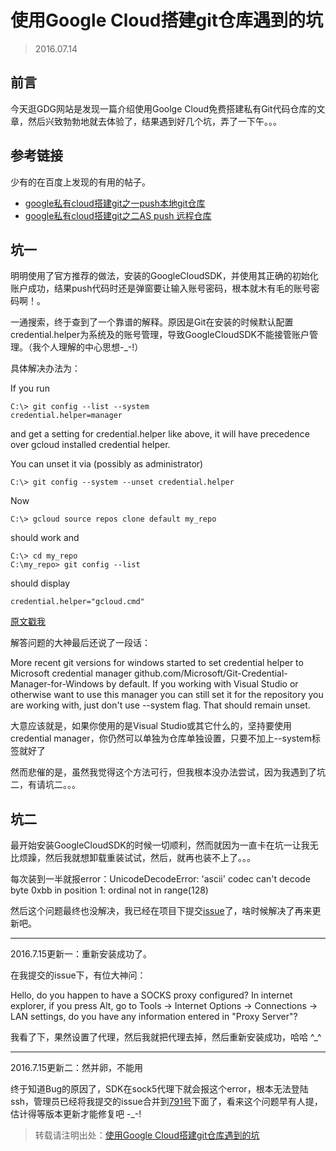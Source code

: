 # 使用Google Cloud搭建git仓库遇到的坑

> 2016.07.14

## 前言

今天逛GDG网站是发现一篇介绍使用Goolge Cloud免费搭建私有Git代码仓库的文章，然后兴致勃勃地就去体验了，结果遇到好几个坑，弄了一下午。。。

## 参考链接

少有的在百度上发现的有用的帖子。

- [google私有cloud搭建git之一push本地git仓库](http://jingyan.baidu.com/article/95c9d20d5ae536ec4e75618d.html)
- [google私有cloud搭建git之二AS push 远程仓库](http://jingyan.baidu.com/article/c33e3f48f0d32eea15cbb5a4.html)

## 坑一

明明使用了官方推荐的做法，安装的GoogleCloudSDK，并使用其正确的初始化账户成功，结果push代码时还是弹窗要让输入账号密码，根本就木有毛的账号密码啊！。

一通搜索，终于查到了一个靠谱的解释。原因是Git在安装的时候默认配置credential.helper为系统及的账号管理，导致GoogleCloudSDK不能接管账户管理。（我个人理解的中心思想-_-!）

具体解决办法为：

If you run

```
C:\> git config --list --system
credential.helper=manager
```

and get a setting for credential.helper like above, it will have precedence over gcloud installed credential helper.

You can unset it via (possibly as administrator)

```
C:\> git config --system --unset credential.helper
```

Now

```
C:\> gcloud source repos clone default my_repo
```

should work and

```
C:\> cd my_repo
C:\my_repo> git config --list
```

should display

```
credential.helper="gcloud.cmd"
```

[原文戳我](http://stackoverflow.com/questions/36339248/on-windows-git-pull-and-clone-for-google-cloud-repository-pops-credential-manage)

解答问题的大神最后还说了一段话：

More recent git versions for windows started to set credential helper to Microsoft credential manager github.com/Microsoft/Git-Credential-Manager-for-Windows by default. If you working with Visual Studio or otherwise want to use this manager you can still set it for the repository you are working with, just don't use --system flag. That should remain unset.

大意应该就是，如果你使用的是Visual Studio或其它什么的，坚持要使用credential manager，你仍然可以单独为仓库单独设置，只要不加上--system标签就好了

然而悲催的是，虽然我觉得这个方法可行，但我根本没办法尝试，因为我遇到了坑二，有请坑二。。。

## 坑二

最开始安装GoogleCloudSDK的时候一切顺利，然而就因为一直卡在坑一让我无比烦躁，然后我就想卸载重装试试，然后，就再也装不上了。。。

每次装到一半就报error：UnicodeDecodeError: 'ascii' codec can't decode byte 0xbb in position 1: ordinal not in range(128)

然后这个问题最终也没解决，我已经在项目下提交[issue](https://code.google.com/p/google-cloud-sdk/issues/detail?id=975&colspec=ID%20Type%20Status%20Priority%20Milestone%20Owner%20Stars%20Summary%20log)了，啥时候解决了再来更新吧。

---

2016.7.15更新一：重新安装成功了。

在我提交的issue下，有位大神问：

Hello, do you happen to have a SOCKS proxy configured?
In internet explorer, if you press Alt, go to Tools -> Internet Options -> Connections -> LAN settings, do you have any information entered in "Proxy Server"?

我看了下，果然设置了代理，然后我就把代理去掉，然后重新安装成功，哈哈 ^_^

---
2016.7.15更新二：然并卵，不能用

终于知道Bug的原因了，SDK在sock5代理下就会报这个error，根本无法登陆ssh，管理员已经将我提交的issue合并到[791号](https://code.google.com/p/google-cloud-sdk/issues/detail?id=791)下面了，看来这个问题早有人提，估计得等版本更新才能修复吧 -_-!

> 转载请注明出处：[使用Google Cloud搭建git仓库遇到的坑]()
